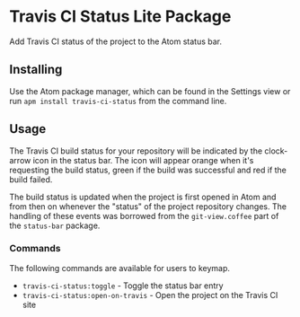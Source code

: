 # Travis CI Status Lite Package

Add Travis CI status of the project to the Atom status bar.

## Installing

Use the Atom package manager, which can be found in the Settings view or run
`apm install travis-ci-status` from the command line.

## Usage

The Travis CI build status for your repository will be indicated by the
clock-arrow icon in the status bar. The icon will appear orange when it's
requesting the build status, green if the build was successful and red if the
build failed.

The build status is updated when the project is first opened in Atom and from
then on whenever the "status" of the project repository changes. The handling of
these events was borrowed from the `git-view.coffee` part of the `status-bar`
package.

### Commands

The following commands are available for users to keymap.

* `travis-ci-status:toggle` - Toggle the status bar entry
* `travis-ci-status:open-on-travis` - Open the project on the Travis CI site
